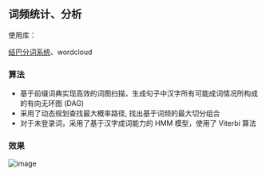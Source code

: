## 词频统计、分析
使用库：

[结巴分词系统](https://github.com/fxsjy/jieba)、wordcloud
### 算法
- 基于前缀词典实现高效的词图扫描，生成句子中汉字所有可能成词情况所构成的有向无环图 (DAG)
- 采用了动态规划查找最大概率路径, 找出基于词频的最大切分组合
- 对于未登录词，采用了基于汉字成词能力的 HMM 模型，使用了 Viterbi 算法

### 效果
![image](https://note.youdao.com/yws/res/2258/WEBRESOURCE9f58c71f3bb94c4dfda97735351a1d0b)